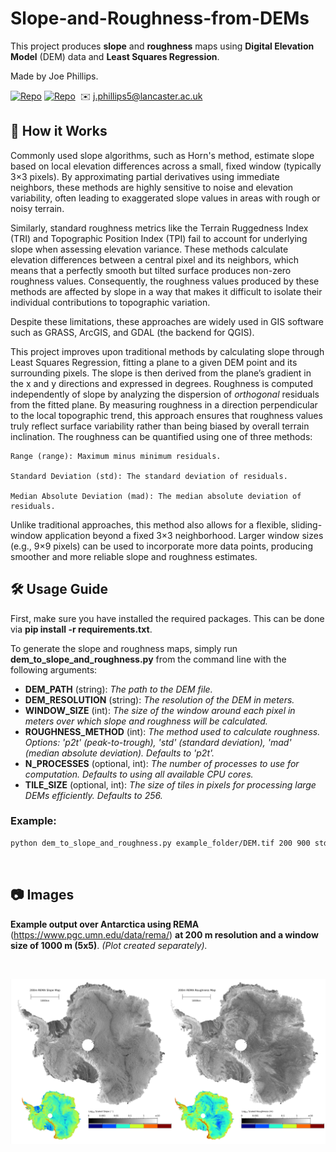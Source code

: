 # Slope-and-Roughness-from-DEMs

This project produces **slope** and **roughness** maps using **Digital Elevation Model** (DEM) data and **Least Squares Regression**.

Made by Joe Phillips.

[![Repo](https://badgen.net/badge/icon/GitHub/green?icon=github&label)](https://github.com/Joe-Phillips)
[![Repo](https://badgen.net/badge/icon/linkedin/blue?icon=linkedin&label)](https://www.linkedin.com/in/joe-b-phillips/)
&nbsp;✉️ j.phillips5@lancaster.ac.uk

## :toolbox: How it Works

Commonly used slope algorithms, such as Horn's method, estimate slope based on local elevation differences across a small, fixed window (typically 3×3 pixels). By approximating partial derivatives using immediate neighbors, these methods are highly sensitive to noise and elevation variability, often leading to exaggerated slope values in areas with rough or noisy terrain.

Similarly, standard roughness metrics like the Terrain Ruggedness Index (TRI) and Topographic Position Index (TPI) fail to account for underlying slope when assessing elevation variance. These methods calculate elevation differences between a central pixel and its neighbors, which means that a perfectly smooth but tilted surface produces non-zero roughness values. Consequently, the roughness values produced by these methods are affected by slope in a way that makes it difficult to isolate their individual contributions to topographic variation.

Despite these limitations, these approaches are widely used in GIS software such as GRASS, ArcGIS, and GDAL (the backend for QGIS).

This project improves upon traditional methods by calculating slope through Least Squares Regression, fitting a plane to a given DEM point and its surrounding pixels. The slope is then derived from the plane’s gradient in the x and y directions and expressed in degrees. Roughness is computed independently of slope by analyzing the dispersion of _orthogonal_ residuals from the fitted plane. By measuring roughness in a direction perpendicular to the local topographic trend, this approach ensures that roughness values truly reflect surface variability rather than being biased by overall terrain inclination. The roughness can be quantified using one of three methods:

    Range (range): Maximum minus minimum residuals.

    Standard Deviation (std): The standard deviation of residuals.

    Median Absolute Deviation (mad): The median absolute deviation of residuals.

Unlike traditional approaches, this method also allows for a flexible, sliding-window application beyond a fixed 3×3 neighborhood. Larger window sizes (e.g., 9×9 pixels) can be used to incorporate more data points, producing smoother and more reliable slope and roughness estimates.

## 🛠️ Usage Guide

First, make sure you have installed the required packages. This can be done via **pip install -r requirements.txt**.

To generate the slope and roughness maps, simply run **dem_to_slope_and_roughness.py** from the command line with the following arguments:

- **DEM_PATH** (string): *The path to the DEM file.*
- **DEM_RESOLUTION** (string): *The resolution of the DEM in meters.*
- **WINDOW_SIZE** (int): *The size of the window around each pixel in meters over which slope and roughness will be calculated.*
- **ROUGHNESS_METHOD** (int): *The method used to calculate roughness. Options: 'p2t' (peak-to-trough), 'std' (standard deviation), 'mad' (median absolute deviation). Defaults to 'p2t'.*
- **N_PROCESSES** (optional, int): *The number of processes to use for computation. Defaults to using all available CPU cores.*
- **TILE_SIZE** (optional, int): *The size of tiles in pixels for processing large DEMs efficiently. Defaults to 256.*

### Example:

```sh
python dem_to_slope_and_roughness.py example_folder/DEM.tif 200 900 std --n_processes 4 --tile_size 256
```

<br>

## :camera: Images
**Example output over Antarctica using REMA** (https://www.pgc.umn.edu/data/rema/) **at 200 m resolution and a window size of 1000 m (5x5)**. *(Plot created separately).*

<br>

![alt text](https://github.com/Joe-Phillips/DEM-to-Slope-and-Roughness/blob/main/example_output.png?raw=true)

